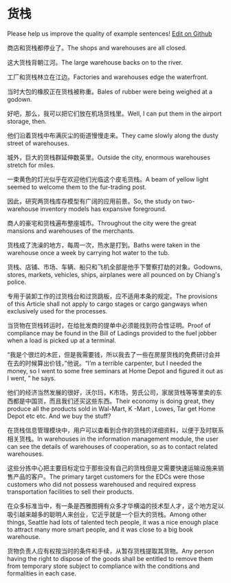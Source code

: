 # 货栈

Please help us improve the quality of example sentences! [Edit on Github](https://github.com/jiyushe/jiyu-example-sentence-source/blob/main/chinese/huozhan.md)

<p><span class="chinese">商店和货栈都停业了。</span><span class="english">The shops and warehouses are all closed.</span></p>

<p><span class="chinese">这大货栈背朝江河。</span><span class="english">The large warehouse backs on to the river.</span></p>

<p><span class="chinese">工厂和货栈林立在江边。</span><span class="english">Factories and warehouses edge the waterfront.</span></p>

<p><span class="chinese">当时大包的橡胶正在货栈被称重。</span><span class="english">Bales of rubber were being weighed at a godown.</span></p>

<p><span class="chinese">好吧，那么，我可以把它们放在机场货栈里。</span><span class="english">Well, I can put them in the airport storage, then.</span></p>

<p><span class="chinese">他们沿着货栈中布满灰尘的街道慢慢走来。</span><span class="english">They came slowly along the dusty street of warehouses.</span></p>

<p><span class="chinese">城外，巨大的货栈群延伸数英里。</span><span class="english">Outside the city, enormous warehouses stretch for miles.</span></p>

<p><span class="chinese">一束黄色的灯光似乎在欢迎他们光临这个皮毛货栈。</span><span class="english">A beam of yellow light seemed to welcome them to the fur-trading post.</span></p>

<p><span class="chinese">因此，研究两货栈库存模型有广阔的应用前景。</span><span class="english">So, the study on two-warehouse inventory models has expansive foreground.</span></p>

<p><span class="chinese">商人的豪宅和货栈遍布整座城市。</span><span class="english">Throughout the city were the great mansions and warehouses of the merchants.</span></p>

<p><span class="chinese">货栈成了洗澡的地方，每周一次，热水是打到。</span><span class="english">Baths were taken in the warehouse once a week by carrying hot water to the tub.</span></p>

<p><span class="chinese">货栈、店铺、市场、车辆、船只和飞机全部是他手下警察打劫的对象。</span><span class="english">Godowns, stores, markets, vehicles, ships, airplanes were all pounced on by Chiang's police.</span></p>

<p><span class="chinese">专用于装卸工作的过货栈台和过货跳板，应不适用本条的规定。</span><span class="english">The provisions of this Article shall not apply to cargo stages or cargo gangways when exclusively used for the processes.</span></p>

<p><span class="chinese">当货物在货栈转运时，在给批发商的提单中必须能找到符合性证明。</span><span class="english">Proof of compliance may be found in the Bill of Ladings provided to the fuel jobber when a load is picked up at a terminal.</span></p>

<p><span class="chinese">“我是个很烂的木匠，但是我需要钱，所以我去了一些在房屋货栈的免费研讨会并在去的时候算出价钱，”他说。</span><span class="english">“I’m a terrible carpenter, but I needed the money, so I went to some free seminars at Home Depot and figured it out as I went, ” he says.</span></p>

<p><span class="chinese">他们的经济当然发展的很好，沃尔玛，K市场，劳氏公司，家居货栈等等里卖的东西都是中国货，而且我们还买这些东西。</span><span class="english">Their economy is doing great, they produce all the products sold in Wal-Mart, K -Mart , Lowes, Tar get Home Depot etc etc. And we buy the stuff?</span></p>

<p><span class="chinese">在货栈信息管理模块中，用户可以查看到合作的货栈的详细资料，以便于及时联系相关货栈。</span><span class="english">In warehouses in the information management module, the user can see the details of warehouses of cooperation, so as to contact related warehouses.</span></p>

<p><span class="chinese">这些分拣中心把主要目标定位于那些没有自己的货栈但是又需要快速运输设施来销售产品的客户。</span><span class="english">The primary target customers for the EDCs were those customers who did not possess warehoused and required express transportation facilities to sell their products.</span></p>

<p><span class="chinese">在众多标准当中，有一条是西雅图拥有众多才华横溢的技术型人才，这个地方足以吸引越来越多的聪明人来创业，它近乎就是一个巨大的货栈。</span><span class="english">Among other things, Seattle had lots of talented tech people, it was a nice enough place to attract many more smart people, and it was close to a big book warehouse.</span></p>

<p><span class="chinese">货物负责人应有权按当时的条件和手续，从暂存货栈提取其货物。</span><span class="english">Any person having the right to dispose of the goods shall be entitled to remove them from temporary store subject to compliance with the conditions and formalities in each case.</span></p>

